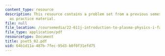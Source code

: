 ```yaml
---
content_type: resource
description: This resource contains a problem set from a previous semester, provided
  as practice material.
file: null
file_location: /coursemedia/22-611j-introduction-to-plasma-physics-i-fall-2006/64b1d11a487b7fec95d3b0f0f31efd75_pset5_02.pdf
file_type: application/pdf
resourcetype: Document
title: pset5_02.pdf
uid: 64b1d11a-487b-7fec-95d3-b0f0f31efd75
---
```

